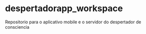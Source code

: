 # despertadorapp_workspace
Repositorio para o aplicativo mobile e o servidor do despertador de consciencia
